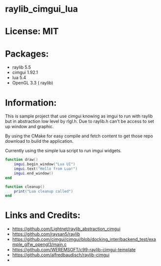 # raylib_cimgui_lua

# License: MIT

# Packages:
- raylib 5.5
- cimgui 1.92.1
- lua 5.4
- OpenGL 3.3 ( raylib)

# Information:
  This is sample project that use cimgui knowing as imgui to run with raylib but in abstraction low level by rlgl.h. Due to raylib.h can't be access to set up window and graphic.

  By using the CMake for easy compile and fetch content to get those repo download to build the application.

  Currently using the simple lua script to run imgui widgets.

```lua
function draw()
    imgui.begin_window("Lua UI")
    imgui.text("Hello from Lua!")
    imgui.end_window()
end

function cleanup()
    print("Lua cleanup called")
end
```

# Links and Credits:
- https://github.com/Lightnet/raylib_abstraction_cimgui
- https://github.com/raysan5/raylib
- https://github.com/cimgui/cimgui/blob/docking_inter/backend_test/example_glfw_opengl3/main.c
- https://github.com/WEREMSOFT/c99-raylib-cimgui-template
- https://github.com/alfredbaudisch/raylib-cimgui
- 
